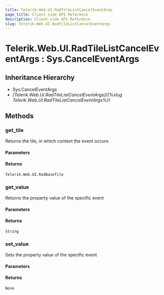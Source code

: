 ```yaml
---
title: Telerik.Web.UI.RadTileListCancelEventArgs
page_title: Client-side API Reference
description: Client-side API Reference
slug: Telerik.Web.UI.RadTileListCancelEventArgs
---
```


# Telerik.Web.UI.RadTileListCancelEventArgs : Sys.CancelEventArgs 

## Inheritance Hierarchy

* Sys.CancelEventArgs
* *[Telerik.Web.UI.RadTileListCancelEventArgs]({%slug Telerik.Web.UI.RadTileListCancelEventArgs%})*

## Methods

###  get_tile

Returns the tile, in which context the event occurs

#### Parameters

#### Returns

`Telerik.Web.UI.RadBaseTile` 

###  get_value

Returns the property value of the specific event

#### Parameters

#### Returns

`String` 

###  set_value

Sets the property value of the specific event

#### Parameters

#### Returns

`None` 


